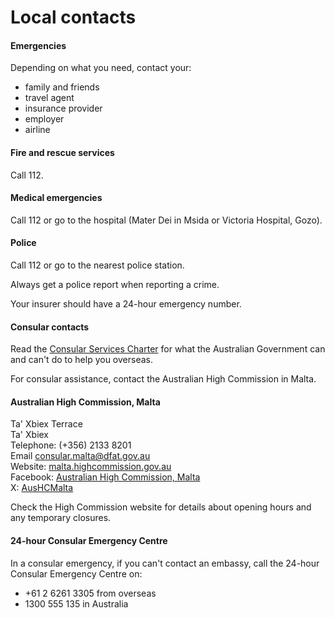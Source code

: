 # Local contacts

#### Emergencies

Depending on what you need, contact your:

* family and friends
* travel agent
* insurance provider
* employer
* airline

#### Fire and rescue services

Call 112.

#### Medical emergencies

Call 112 or go to the hospital (Mater Dei in Msida or Victoria Hospital, Gozo).

#### Police

Call 112 or go to the nearest police station.

Always get a police report when reporting a crime.

Your insurer should have a 24-hour emergency number.

#### Consular contacts

Read the [Consular Services Charter](/consular-services/consular-services-charter "Consular Services Charter") for what the Australian Government can and can't do to help you overseas.

For consular assistance, contact the Australian High Commission in Malta.

#### Australian High Commission, Malta

Ta' Xbiex Terrace  
Ta' Xbiex  
Telephone: (+356) 2133 8201  
Email [consular.malta@dfat.gov.au](mailto:consular.malta@dfat.gov.au)  
Website: [malta.highcommission.gov.au](http://www.malta.highcommission.gov.au/mlta/home.html)  
Facebook: [Australian High Commission, Malta](https://www.facebook.com/AusHCMalta/)  
X: [AusHCMalta](https://twitter.com/AusHCMalta)

Check the High Commission website for details about opening hours and any temporary closures.

#### 24-hour Consular Emergency Centre

In a consular emergency, if you can't contact an embassy, call the 24-hour Consular Emergency Centre on:

* +61 2 6261 3305 from overseas
* 1300 555 135 in Australia